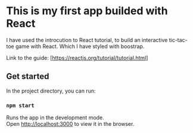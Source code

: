 # This is my first app builded with React
I have used the introcution to React tutorial, to build an interactive tic-tac-toe game with React. Which I have styled with boostrap.
     
Link to the guide: [https://reactjs.org/tutorial/tutorial.html]

## Get started

In the project directory, you can run:

### `npm start`

Runs the app in the development mode.\
Open [http://localhost:3000](http://localhost:3000) to view it in the browser.
